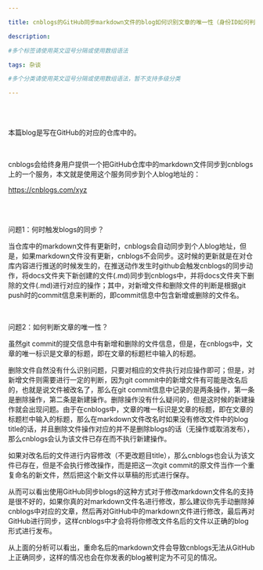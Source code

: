 ```yaml
---

title: cnblogs的GitHub同步markdown文件的blog如何识别文章的唯一性（身份ID如何判定）

description: 

#多个标签请使用英文逗号分隔或使用数组语法

tags: 杂谈

#多个分类请使用英文逗号分隔或使用数组语法，暂不支持多级分类

---
```



<br/>
<br/>

本篇blog是写在GitHub的对应的仓库中的。

<br/>

cnblogs会给终身用户提供一个把GitHub仓库中的markdown文件同步到cnblogs上的一个服务，本文就是使用这个服务同步到个人blog地址的：

https://cnblogs.com/xyz

<br/>
<br/>

问题1：何时触发blogs的同步？

当仓库中的markdown文件有更新时，cnblogs会自动同步到个人blog地址，但是，如果markdown文件没有更新，cnblogs不会同步。这时候的更新就是在对仓库内容进行推送的时候发生的，在推送动作发生时github会触发cnblogs的同步动作，将docs文件夹下新创建的文件(.md)同步到cnblogs中，并将docs文件夹下删除的文件(.md)进行对应的操作；其中，对新增文件和删除文件的判断是根据git push时的commit信息来判断的，即commit信息中包含新增或删除的文件名。


<br/>

问题2：如何判断文章的唯一性？

虽然git commit的提交信息中有新增和删除的文件信息，但是，在cnblogs中，文章的唯一标识是文章的标题，即在文章的标题栏中输入的标题。

删除文件自然没有什么识别问题，只要对相应的文件执行对应操作即可；但是，对新增文件则需要进行一定的判断，因为git commit中的新增文件有可能是改名后的，也就是说文件被改名了，那么在git commit信息中记录的是两条操作，第一条是删除操作，第二条是新建操作。删除操作没有什么疑问的，但是这时候的新建操作就会出现问题。由于在cnblogs中，文章的唯一标识是文章的标题，即在文章的标题栏中输入的标题，那么在markdown文件改名时如果没有修改文件中的blog title的话，并且删除文件操作对应的并不是删除blogs的话（无操作或取消发布），那么cnblogs会认为该文件已存在而不执行新建操作。

如果对改名后的文件进行内容修改（不更改题目title），那么cnblogs也会认为该文件已存在，但是不会执行修改操作，而是把这一次git commit的原文件当作一个重复命名的新文件，然后把这个新文件以草稿的形式进行保存。

从而可以看出使用GitHub同步blogs的这种方式对于修改markdown文件名的支持是很不好的，如果你真的对markdown文件名进行修改，那么建议你先手动删除掉cnblogs中对应的文章，然后再对GitHub中的markdown文件进行修改，最后再对GitHub进行同步，这样cnblogs中才会将将你修改文件名后的文件以正确的blog形式进行发布。

从上面的分析可以看出，重命名后的markdown文件会导致cnblogs无法从GitHub上正确同步，这样的情况也会在你发表的blog被判定为不可见的情况。











<br/>
<br/>